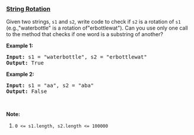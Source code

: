 ### [String Rotation](https://leetcode.com/problems/string-rotation-lcci)

<p>Given two strings, <code>s1</code>&nbsp;and <code>s2</code>, write code to check if <code>s2</code> is a rotation of <code>s1</code> (e.g.,&quot;waterbottle&quot; is a rotation of&quot;erbottlewat&quot;).&nbsp;Can you use&nbsp;only one call to the method that&nbsp;checks if one word is a substring of another?</p>

<p><strong>Example 1:</strong></p>

<pre>
<strong>Input: </strong>s1 = <span id="example-input-1-1">&quot;waterbottle&quot;</span>, s2 = <span id="example-input-1-2">&quot;</span>erbottlewat<span>&quot;</span>
<strong>Output: </strong><span id="example-output-1">True</span>
</pre>

<p><strong>Example 2:</strong></p>

<pre>
<strong>Input: </strong>s1 = &quot;aa&quot;, s2 = &quot;aba&quot;
<strong>Output: </strong>False
</pre>

<p>&nbsp;</p>

<p><strong>Note:</strong></p>

<ol>
	<li><code><font face="monospace">0 &lt;= s1.length, s2.length &lt;=&nbsp;</font>100000</code></li>
</ol>
